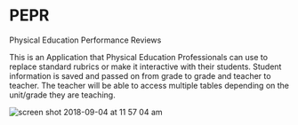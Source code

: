 # PEPR
Physical Education Performance Reviews


  This is an Application that Physical Education Professionals can use to replace standard rubrics or make it interactive with their students.  Student information is saved and passed on from grade to grade and teacher to teacher.  The teacher will be able to access multiple tables depending on the unit/grade they are teaching.
  
  
![screen shot 2018-09-04 at 11 57 04 am](https://user-images.githubusercontent.com/39779666/45042854-adc82680-b039-11e8-862f-2c930ef36f7a.png)

